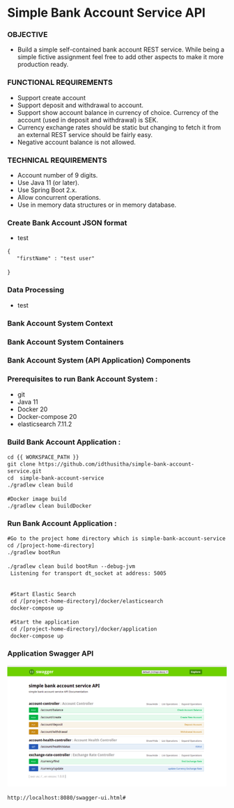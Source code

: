 # Simple Bank Account Service API

### OBJECTIVE

   * Build a simple self-contained bank account REST service. While being a simple fictive assignment feel
free to add other aspects to make it more production ready.

### FUNCTIONAL REQUIREMENTS

   * Support create account   	   	
   * Support deposit and withdrawal to account.
   * Support show account balance in currency of choice. Currency of the account (used in deposit
		and withdrawal) is SEK.
   * Currency exchange rates should be static but changing to fetch it from an external REST
	service should be fairly easy.
   * Negative account balance is not allowed.

### TECHNICAL REQUIREMENTS

   * Account number of 9 digits.
   * Use Java 11 (or later).
   * Use Spring Boot 2.x.
   * Allow concurrent operations.
   * Use in memory data structures or in memory database.

### Create Bank Account JSON format 

   * test
	
    {
       "firstName" : "test user"
      
    }
    
### Data Processing

   * test
  
### Bank Account System Context



### Bank Account System Containers



### Bank Account System (API Application) Components



### Prerequisites to run Bank Account System :
   * git
   * Java 11
   * Docker 20
   * Docker-compose 20
   * elasticsearch 7.11.2
   
   
### Build Bank Account Application :

	cd {{ WORKSPACE_PATH }}
	git clone https://github.com/idthusitha/simple-bank-account-service.git
	cd  simple-bank-account-service
	./gradlew clean build
		
	#Docker image build
	./gradlew clean buildDocker
	

### Run Bank Account Application :

	#Go to the project home directory which is simple-bank-account-service
	cd /[project-home-directory]
	./gradlew bootRun
		
	./gradlew clean build bootRun --debug-jvm
	 Listening for transport dt_socket at address: 5005
	 
	 
	 #Start Elastic Search
	 cd /[project-home-directory]/docker/elasticsearch
	 docker-compose up
	 
	 #Start the application
	 cd /[project-home-directory]/docker/application
	 docker-compose up

### Application Swagger API

![Test Image 1](https://github.com/idthusitha/simple-bank-account-service/blob/master/doc/swagger_api.png)
	
	http://localhost:8080/swagger-ui.html#


